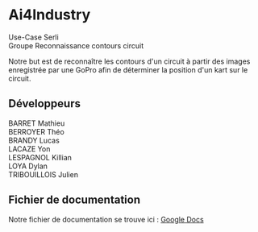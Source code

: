 # Ai4Industry
Use-Case Serli \
Groupe Reconnaissance contours circuit

Notre but est de reconnaître les contours d'un circuit à partir des images enregistrée par une GoPro afin de déterminer la position d'un kart sur le circuit.

## Développeurs
BARRET Mathieu \
BERROYER Théo \
BRANDY Lucas \
LACAZE Yon \
LESPAGNOL Killian \
LOYA Dylan \
TRIBOUILLOIS Julien

## Fichier de documentation

Notre fichier de documentation se trouve ici : [Google Docs](https://docs.google.com/document/d/1hk_b_O-R6k9tlzpkOYhZVsdVp4aHTr-BNDbaJqZFCWE/edit?usp=sharing)
